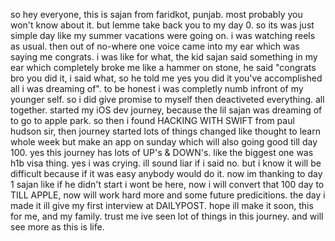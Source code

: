 so hey everyone, this is sajan from faridkot, punjab. most probably you won't know about it. but lemme take back you to my day 0. so its was just simple day like my summer vacations were going on. i was watching reels
as usual. then out of no-where one voice came into my ear which was saying me congrats. i was like for what, the kid sajan said something in my ear which completely broke me like a hammer on stone, he said "congrats bro
you did it, i said what, so he told me yes you did it you've accomplished all i was dreaming of". to be honest i was completly numb infront of my younger self. so i did give promise to myself then deactiveted everything.
all together. started my iOS dev journey, because the lil sajan was dreaming of to go to apple park. so then i found HACKING WITH SWIFT from paul hudson sir, then journey  started lots of things changed like  thought to learn whole 
week but make an app on sunday which will also going good till day 100. yes this journey  has lots of UP's & DOWN's. like the biggest one was h1b visa thing. yes i was crying. ill sound liar if i said no. but i know 
it will be difficult because if it was easy anybody would do it. now im thanking to day 1 sajan like if he didn't start i wont be here, now i will convert that 100 day to TILL APPLE, now will work hard more and some future 
predicitions. 
the day i made it ill give my first interview at DAILYPOST. 
hope ill make it soon, this for me, and my family.
trust me ive  seen lot of things in this journey. and will see more as this is life.
